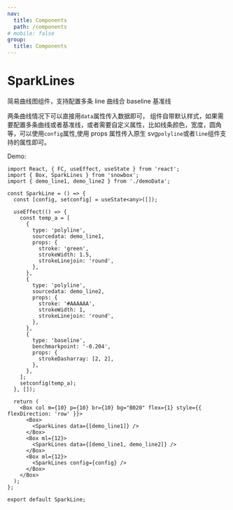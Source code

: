 ```yaml
---
nav:
  title: Components
  path: /components
# mobile: false
group:
  title: Components
---
```


# SparkLines

简易曲线图组件，支持配置多条 line 曲线合 baseline 基准线

两条曲线情况下可以直接用`data`属性传入数据即可， 组件自带默认样式，如果需要配置多条曲线或者基准线，或者需要自定义属性，比如线条颜色，宽度，圆角等，可以使用`config`属性,使用 props 属性传入原生 svg`polyline`或者`line`组件支持的属性即可。

Demo:

```tsx
import React, { FC, useEffect, useState } from 'react';
import { Box, SparkLines } from 'snowbox';
import { demo_line1, demo_line2 } from './demoData';

const SparkLine = () => {
  const [config, setconfig] = useState<any>([]);

  useEffect(() => {
    const temp_a = [
      {
        type: 'polyline',
        sourcedata: demo_line1,
        props: {
          stroke: 'green',
          strokeWidth: 1.5,
          strokeLinejoin: 'round',
        },
      },
      {
        type: 'polyline',
        sourcedata: demo_line2,
        props: {
          stroke: '#AAAAAA',
          strokeWidth: 1,
          strokeLinejoin: 'round',
        },
      },
      {
        type: 'baseline',
        benchmarkpoint: '-0.204',
        props: {
          strokeDasharray: [2, 2],
        },
      },
    ];
    setconfig(temp_a);
  }, []);

  return (
    <Box col m={10} p={10} br={10} bg="B020" flex={1} style={{ flexDirection: 'row' }}>
      <Box>
        <SparkLines data={[demo_line1]} />
      </Box>
      <Box ml={12}>
        <SparkLines data={[demo_line1, demo_line2]} />
      </Box>
      <Box ml={12}>
        <SparkLines config={config} />
      </Box>
    </Box>
  );
};

export default SparkLine;
```

<API></API>
